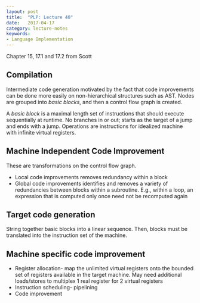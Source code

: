 ```yaml
---
layout: post
title:  "PLP: Lecture 40"
date:   2017-04-17
category: lecture-notes
keywords:
- Language Implementation
---
```


Chapter 15, 17.1 and 17.2 from Scott

## Compilation

Intermediate code generation motivated by the fact that code improvements can be done more easily on non-hierarchical structures such as AST. Nodes are grouped into *basic blocks*, and then a control flow graph is created.

A *basic block* is a maximal length set of instructions that should execute sequentially at runtime. No branches in or out; starts as the target of a jump and ends with a jump. Operations are instructions for idealized machine with infinite virtual registers.

## Machine Independent Code Improvement

These are transformations on the control flow graph.

* Local code improvements removes redundancy within a block
* Global code improvements identifies and removes a variety of redundancies between blocks within a subroutine. E.g., within a loop, an expression that is computed only once need not be recomputed again 

## Target code generation

String together basic blocks into a linear sequence. Then, blocks must be translated into the instruction set of the machine. 

## Machine specific code improvement

* Register allocation- map the unlimited virtual registers onto the bounded set of registers available in the target machine. May need additional loads/stores to multiplex 1 real register for 2 virtual registers
* Instruction scheduling- pipelining
* Code improvement
